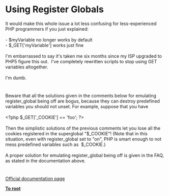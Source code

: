 # Using Register Globals




<div class="phpcode"><span class="html">
It would make this whole issue a lot less confusing for less-experienced PHP programmers if you just explained:<br><br>- $myVariable no longer works by default<br>- $_GET[&apos;myVariable&apos;] works just fine<br><br>I&apos;m embarrassed to say it&apos;s taken me six months since my ISP upgraded to PHP5 figure this out.&#xA0; I&apos;ve completely rewritten scripts to stop using GET variables altogether.<br><br>I&apos;m dumb.</span>
</div>
  

#


<div class="phpcode"><span class="html">
Beware that all the solutions given in the comments below for emulating register_global being off are bogus, because they can destroy predefined variables you should not unset. For example, suppose that you have<br><br><span class="default">&lt;?php $_GET</span><span class="keyword">[</span><span class="string">&apos;_COOKIE&apos;</span><span class="keyword">] == </span><span class="string">&apos;foo&apos;</span><span class="keyword">; </span><span class="default">?&gt;<br></span><br>Then the simplistic solutions of the previous comments let you lose all the cookies registered in the superglobal &quot;$_COOKIE&quot;! (Note that in this situation, even with register_global set to &quot;on&quot;, PHP is smart enough to not mess predefined variables such as&#xA0; $_COOKIE.)<br><br>A proper solution for emulating register_global being off is given in the FAQ, as stated in the documentation above.</span>
</div>
  

#

[Official documentation page](https://www.php.net/manual/en/security.globals.php)

**[To root](/)**